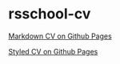 # rsschool-cv

[Markdown CV on Github Pages](https://sailortushkan.github.io/rsschool-cv/cv)

[Styled CV on Github Pages](https://sailortushkan.github.io/rsschool-cv/)
